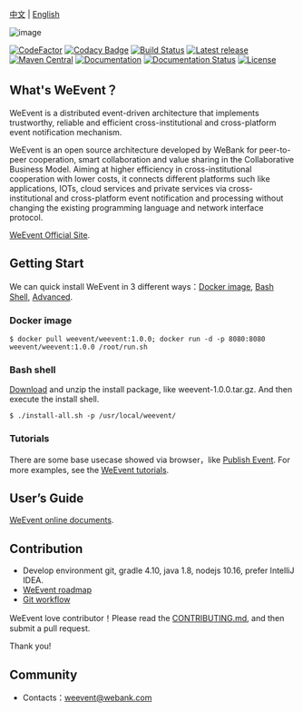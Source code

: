 [中文](README.md) | [English](README-en.md)

![image](https://github.com/WeBankFinTech/WeEvent-docs/blob/master/docs/image/weevent-logo.png)

[![CodeFactor](https://www.codefactor.io/repository/github/webankfintech/weevent/badge)](https://www.codefactor.io/repository/github/webankfintech/weevent)
[![Codacy Badge](https://api.codacy.com/project/badge/Grade/1d2141e952d84a47b0a615e51702bf6f)](https://www.codacy.com/app/WeEventAdmin/WeEvent?utm_source=github.com&amp;utm_medium=referral&amp;utm_content=WeBankFinTech/WeEvent&amp;utm_campaign=Badge_Grade)
[![Build Status](https://travis-ci.com/WeBankFinTech/WeEvent.svg?branch=master)](https://travis-ci.com/WeBankFinTech/WeEvent)
[![Latest release](https://img.shields.io/github/release/WeBankFinTech/WeEvent.svg)](https://github.com/WeBankFinTech/WeEvent/releases/latest)
[![Maven Central](https://img.shields.io/maven-central/v/com.webank.weevent/weevent-client.svg?label=Maven%20Central)](https://search.maven.org/search?q=g:%22com.webank.weevent%22%20AND%20a:%weevent-client%22)
[![Documentation](https://img.shields.io/badge/api-reference-blue.svg)](https://weeventdoc.readthedocs.io/zh_CN/latest/protocal/index.html)
[![Documentation Status](https://readthedocs.org/projects/weeventdoc/badge/?version=latest)](https://weeventdoc.readthedocs.io/zh_CN/latest)
[![License](https://img.shields.io/badge/License-Apache%202.0-blue.svg)](https://opensource.org/licenses/Apache-2.0)

## What's WeEvent？

WeEvent is a distributed event-driven architecture that implements trustworthy, reliable and efficient cross-institutional and cross-platform event notification mechanism.

WeEvent is an open source architecture developed by WeBank for peer-to-peer cooperation, smart collaboration and value sharing in the Collaborative Business Model. Aiming at higher efficiency in cross-institutional cooperation with lower costs, it connects different platforms such like applications, IOTs, cloud services and private services via cross-institutional and cross-platform event notification and processing without changing the existing programming language and network interface protocol.  

[WeEvent Official Site](http://fintech.webank.com/weevent).

## Getting Start
We can quick install WeEvent in 3 different ways：[Docker image](https://hub.docker.com/r/weevent/), [Bash Shell](https://weeventdoc.readthedocs.io/zh_CN/latest/install/quickinstall.html), [Advanced](https://weeventdoc.readthedocs.io/zh_CN/latest/install/module/index.html).
### Docker image
```shell
$ docker pull weevent/weevent:1.0.0; docker run -d -p 8080:8080 weevent/weevent:1.0.0 /root/run.sh
```

### Bash shell
[Download](https://weeventdoc.readthedocs.io/zh_CN/latest/install/download.html) and unzip the install package, like weevent-1.0.0.tar.gz. And then execute the install shell.
```shell
$ ./install-all.sh -p /usr/local/weevent/
```

### Tutorials
There are some base usecase showed via browser，like [Publish Event](http://localhost:8080/weevent/rest/publish?topic=test&content=helloevent).
For more examples, see the [WeEvent tutorials](https://weeventdoc.readthedocs.io/zh_CN/latest/protocal/restful.html).

## User’s Guide
[WeEvent online documents](https://weeventdoc.readthedocs.io/latest).

## Contribution
*   Develop environment
git, gradle 4.10, java 1.8, nodejs 10.16, prefer IntelliJ IDEA.
*   [WeEvent roadmap](https://github.com/WeBankFinTech/WeEvent/wiki/Project-RoadMap)
*   [Git workflow](https://github.com/WeBankFinTech/WeEvent/wiki/Project-WorkFlow)

WeEvent love contributor！Please read the [CONTRIBUTING.md](https://github.com/WeBankFinTech/WeEvent/blob/master/CONTRIBUTING.md), and then submit a pull request.

Thank you!

## Community
*   Contacts：weevent@webank.com
